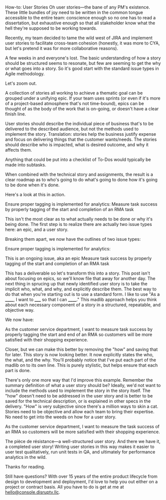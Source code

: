 How-to: User Stories
Oh user stories—the bane of any PM's existence. These little bundles of joy need to be written in the common tongue accessible to the entire team: conscience enough so no one has to read a dissertation, but exhaustive enough so that all stakeholder know what the hell they're supposed to be working towards.

Recently, my team decided to tame the wild west of JIRA and implement user stories to facilitate cross-team cohesion (honestly, it was more to CYA, but let's pretend it was for more collaborative reasons).

A few weeks in and everyone's lost. The basic understanding of how a story should be structured seems to resonate, but few are seeming to get the why or what goes into a story. So it's good start with the standard issue types in Agile methodology.

Let's zoom out.

A collection of stories all working to achieve a thematic goal can be grouped under a unifying epic. If your team uses sprints (or even if it's more of a project-based atmosphere that's not time-bound), epics can be thought of as the body of the work that is on-going, or doesn't have a clear finish line.

User stories should describe the individual piece of business that's to be delivered to the described audience, but not the methods used to implement the story. Translation: stories help the business justify expense and focus on delivering things that the customer wants/needs. The stories should describe who is impacted, what is desired outcome, and why it affects them.

Anything that could be put into a checklist of To-Dos would typically be made into subtasks.

When combined with the technical story and assignments, the result is a clear roadmap as to who's going to do what's going to done how it's going to be done when it's done.

Here's a look at this in action.

Ensure proper tagging is implemented for analytics:
Measure task success by properly tagging of the start and completion of an RMA task

This isn't the most clear as to what actually needs to be done or why it's being done. The first step is to realize there are actually two issue types here: an epic, and a user story.

Breaking them apart, we now have the outlines of two issue types:

Ensure proper tagging is implemented for analytics:

This is an ongoing issue, aka an epic
Measure task success by properly tagging of the start and completion of an RMA task

This has a deliverable so let's transform this into a story.
This post isn't about focusing on epics, so we'll know file that away for another day. The next thing in sprucing up that newly identified user story is to take the implicit who, what, and why, and explicitly describe them. The best way to do that when you're starting out is to use a standard form. I like to use "As a ****\_\_\_\_****, I want to ******\_\_\_****** so that I can ****\_\_\_\_****." This madlib approach helps you think about each necessary component of a story in a structured, repeatable, and objective way.

We now have:

As the customer service department,
I want to measure task success by properly tagging the start and end of an RMA
so customers will be more satisfied with their shopping experience.

Closer, but we can make this better by removing the "how" and saving that for later.
This story is now looking better. It now explicitly states the who, the what, and the why. You'll probably notice that I've put each part of the madlib on to its own line. This is purely stylistic, but helps ensure that each part is done.

There's only one more way that I'd improve this example. Remember the summary definition of what a user story should be? Ideally, we'd not want to include the methods used to implement the story in the story itself. The "how" doesn't need to be addressed in the user story and is better to be saved for the technical description, or is explained in other specs in the delivery. "How" is very subjective since there's a million ways to skin a cat. Stories need to be objective and allow each team to bring their expertise. No need to get into the weeds on how for a user story.

As the customer service department,
I want to measure the task success of an RMA
so customers will be more satisfied with their shopping experience.

The pièce de résistance—a well-structured user story.
And there we have it, a completed user story! Writing user stories in this way makes it easier to user test qualitatively, run unit tests in QA, and ultimately for performance analytics in the wild.

Thanks for reading.

Still have questions? With over 15 years of the entire product lifecycle from design to development and deployment, I'd love to help you out either on a project or contract basis. All you have to do is get at me at hello@console.disruptv.llc.

